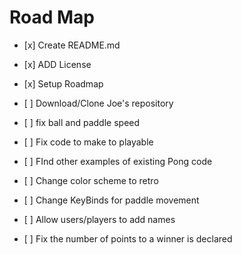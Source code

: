 # Road Map
* <p>[x] Create README.md</p>
* <p>[x] ADD License</p>
* <p>[x] Setup Roadmap</p>
* <p>[ ] Download/Clone Joe's repository</p> 
* <p>[ ] fix ball and paddle speed
* <p>[ ] Fix code to make to playable</p>
* <p>[ ] FInd other examples of existing Pong code</p>
* <p>[ ] Change color scheme to retro</p>
* <p>[ ] Change KeyBinds for paddle movement</p>
* <p>[ ] Allow users/players to add names</p>
* <p>[ ] Fix the number of points to a winner is declared</p>
